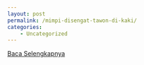 ```yaml
---
layout: post
permalink: /mimpi-disengat-tawon-di-kaki/
categories:
    - Uncategorized
---
```


[Baca Selengkapnya](/10)